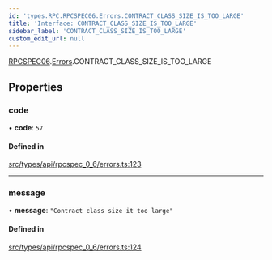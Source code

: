 ```yaml
---
id: 'types.RPC.RPCSPEC06.Errors.CONTRACT_CLASS_SIZE_IS_TOO_LARGE'
title: 'Interface: CONTRACT_CLASS_SIZE_IS_TOO_LARGE'
sidebar_label: 'CONTRACT_CLASS_SIZE_IS_TOO_LARGE'
custom_edit_url: null
---
```


[RPCSPEC06](../namespaces/types.RPC.RPCSPEC06.md).[Errors](../namespaces/types.RPC.RPCSPEC06.Errors.md).CONTRACT_CLASS_SIZE_IS_TOO_LARGE

## Properties

### code

• **code**: `57`

#### Defined in

[src/types/api/rpcspec_0_6/errors.ts:123](https://github.com/starknet-io/starknet.js/blob/v6.24.1/src/types/api/rpcspec_0_6/errors.ts#L123)

---

### message

• **message**: `"Contract class size it too large"`

#### Defined in

[src/types/api/rpcspec_0_6/errors.ts:124](https://github.com/starknet-io/starknet.js/blob/v6.24.1/src/types/api/rpcspec_0_6/errors.ts#L124)
